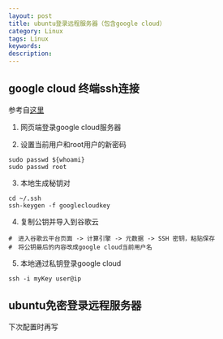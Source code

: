 ```yaml
---
layout: post
title: ubuntu登录远程服务器（包含google cloud）
category: Linux
tags: Linux
keywords:
description:
---
```


## google cloud 终端ssh连接
参考自[这里](https://www.jianshu.com/p/57e85cf3e50b)

1. 网页端登录google cloud服务器

2. 设置当前用户和root用户的新密码
```
sudo passwd ${whoami}
sudo passwd root
```
3. 本地生成秘钥对
```
cd ~/.ssh
ssh-keygen -f googlecloudkey
```
4. 复制公钥并导入到谷歌云
```
#　进入谷歌云平台页面 -> 计算引擎 -> 元数据 -> SSH 密钥，粘贴保存
#　将公钥最后的内容改成google cloud当前用户名
```
5. 本地通过私钥登录google cloud
```
ssh -i myKey user@ip
```

## ubuntu免密登录远程服务器

下次配置时再写
